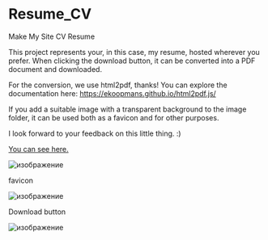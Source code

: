 # Resume_CV
Make My Site CV Resume
<p>This project represents your, in this case, my resume, hosted wherever you prefer. When clicking the download button, it can be converted into a PDF document and downloaded.</p>

<p>For the conversion, we use html2pdf, thanks! You can explore the documentation here: <a href="https://ekoopmans.github.io/html2pdf.js/">https://ekoopmans.github.io/html2pdf.js/</a></p>

<p>If you add a suitable image with a transparent background to the image folder, it can be used both as a favicon and for other purposes.</p>

<p>I look forward to your feedback on this little thing. :)</p>

<a href="http://cv.bdss.eu"  target="_blank">You can see here.</a>

![изображение](https://github.com/YuseinB/Resume_CV/assets/114071452/ffb1a021-0400-477a-8596-8f04180dfae7)

<p>favicon</p>

![изображение](https://github.com/YuseinB/Resume_CV/assets/114071452/b2a2de93-9280-4af1-85c6-5f1dafd9ce6f)

<p>Download button</p>

![изображение](https://github.com/YuseinB/Resume_CV/assets/114071452/99b7b7f2-9ae4-4ca7-8344-1f61e11b981f)